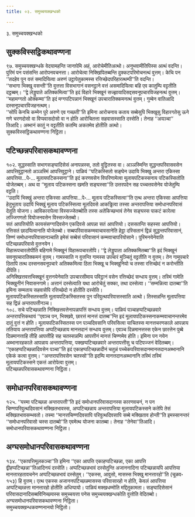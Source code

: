 ```yaml
---
title: ०३. समुच्चयक्खन्धको

---
```

३. समुच्चयक्खन्धको  


## सुक्कविस्सट्ठिकथावण्णना

९७. समुच्चयक्खन्धके वेदयामहन्ति जानापेमि अहं, आरोचेमीतिअत्थो। अनुभवामीतिपिस्स अत्थं वदन्ति। पुरिमं पन पसंसन्ति आरोपनवचनत्ता। आरोचेत्वा निक्खिपितब्बन्ति दुक्कटपरिमोचनत्थं वुत्तम्। केचि पन ‘‘तदहेव पुन वत्तं समादियित्वा अरुणं उट्ठापेतुकामस्स रत्तिच्छेदपरिहारत्थम्पी’’ति वदन्ति।  
‘‘सभागा भिक्खू वसन्ती’’ति वुत्तत्ता विसभागानं वसनट्ठाने वत्तं असमादियित्वा बहि एव कातुम्पि वट्टतीति दट्ठब्बम्। ‘‘द्वे लेड्डुपाते अतिक्कमित्वा’’ति इदं विहारे भिक्खूनं सज्झायादिसद्दसवनूपचारविजहनत्थं वुत्तम्। ‘‘महामग्गतो ओक्कम्मा’’ति इदं मग्गपटिपन्नानं भिक्खूनं उपचारातिक्कमनत्थं वुत्तम्। गुम्बेन वातिआदि दस्सनूपचारविजहनत्थम्।  
‘‘सोपि केनचि कम्मेन पुरे अरुणे एव गच्छती’’ति इमिना आरोचनाय कताय सब्बेसुपि भिक्खूसु विहारगतेसु ऊने गणे चरणदोसो वा विप्पवासदोसो वा न होति आरोचितत्ता सहवासस्साति दस्सेति। तेनाह ‘‘अयञ्चा’’ तिआदि। अब्भानं कातुं न वट्टतीति कतम्पि अकतमेव होतीति अत्थो।  
सुक्कविस्सट्ठिकथावण्णना निट्ठिता।  


## पटिच्छन्नपरिवासकथावण्णना

१०२. सुद्धस्साति सभागसङ्घादिसेसं अनापन्नस्स, ततो वुट्ठितस्स वा। अञ्ञस्मिन्ति सुद्धन्तपरिवासवसेन आपत्तिवुट्ठानतो अञ्ञस्मिं आपत्तिवुट्ठाने। पाळियं ‘‘पटिकस्सितो सङ्घेन उदायि भिक्खु अन्तरा एकिस्सा आपत्तिया…पे॰… मूलायपटिकस्सना’’ति इदं करणवसेन विपरिणामेत्वा मूलायपटिकस्सनाय पटिकस्सितोति योजेतब्बम्। अथ वा ‘‘मूलाय पटिकस्सना खमति सङ्घस्सा’’ति उत्तरपदेन सह पच्चत्तवसेनेव योजेतुम्पि वट्टति।  
‘‘उदायिं भिक्खुं अन्तरा एकिस्सा आपत्तिया…पे॰… मूलाय पटिकस्सित्वा’’ति एत्थ अन्तरा एकिस्सा आपत्तिया हेतुभूताय उदायिं भिक्खुं मूलाय पटिकस्सित्वा मूलदिवसे आकड्ढित्वा तस्सा अन्तरापत्तिया समोधानपरिवासं देतूति योजना। आविकारापेत्वा विस्सज्जेतब्बोति तस्स अतेकिच्छभावं तेनेव सङ्घस्स पाकटं कारेत्वा लज्जिगणतो वियोजनवसेन विस्सज्जेतब्बो।  
सतं आपत्तियोति कायसंसग्गादिवसेन एकदिवसे आपन्ना सतं आपत्तियो। दससतन्ति सहस्सा आपत्तियो। रत्तिसतं छादयित्वानाति योजेतब्बो। सब्बपरिवासकम्मवाचावसानेति हेट्ठा दस्सितानं द्विन्नं सुद्धन्तपरिवासानं, तिण्णं समोधानपरिवासानञ्चाति इमेसं सब्बेसं परिवासानं कम्मवाचापरियोसाने। पुरिमनयेनेवाति पटिच्छन्नपरिवासे वुत्तनयेन।  
विहारूपचारतोपीति बहिगामे भिक्खूनं विहारूपचारतोपि। ‘‘द्वे लेड्डुपाता अतिक्कमितब्बा’’ति इदं भिक्खूनं सवनूपचारातिक्कमनं वुत्तम्। गामस्साति न वुत्तन्ति गामस्स उपचारं मुञ्चितुं वट्टतीति न वुत्तम्। तेन गामूपचारे ठितापि तत्थ दस्सनसवनूपचारे अतिक्कमित्वा ठिता भिक्खू च भिक्खुनियो च तस्सा रत्तिच्छेदं न करोन्तीति दीपेति।  
अनिक्खित्तवत्तभिक्खूनं वुत्तनयेनेवाति उपचारसीमाय पविट्ठानं वसेन रत्तिच्छेदं सन्धाय वुत्तम्। तस्मिं गामेति भिक्खुनीनं निवासनगामे। अत्तानं दस्सेत्वाति यथा आरोचेतुं सक्का, तथा दस्सेत्वा। ‘‘सम्मन्नित्वा दातब्बा’’ति इमिना सम्मताय सहवासेपि रत्तिच्छेदो न होतीति दस्सेति।  
मूलायपटिकस्सितस्साति मूलायपटिकस्सितस्स पुन परिवुत्थपरिवासस्साति अत्थो। तिस्सन्नन्ति मूलापत्तिया सह द्विन्नं अन्तरापत्तीनञ्च।  
१०८. सचे पटिच्छन्नाति निक्खित्तवत्तेनापन्नापत्तिं सन्धाय वुत्तम्। पाळियं पञ्चाहप्पटिच्छन्नवारे अन्तरापत्तिकथायं ‘‘एवञ्च पन, भिक्खवे, छारत्तं मानत्तं दातब्ब’’न्ति इदं मूलायपटिकस्सनाकम्मवाचानन्तरमेव दातुं वुत्तं न होति। मूलायपटिकस्सितस्स पन पञ्चदिवसानि परिवसित्वा याचितस्स मानत्तचरणकाले आपन्नाय ततियाय अन्तरापत्तिया अप्पटिच्छन्नाय मानत्तदानं सन्धाय वुत्तम्। एवञ्च दिन्नमानत्तस्स एकेन छारत्तेन पुब्बे दिन्नमानत्ताहि तीहि आपत्तीहि सह चतस्सन्नम्पि आपत्तीनं मानत्तं चिण्णमेव होति। इमिना पन नयेन अब्भानारहकाले आपन्नाय अन्तरापत्तिया, पक्खप्पटिच्छन्नवारे अन्तरापत्तीसु च पटिपज्जनं वेदितब्बम्। ‘‘एकाहप्पटिच्छन्नादिवसेन पञ्चा’’ति इदं एकाहप्पटिच्छन्नादीनं चतुन्नं पच्चेकपरिवासदानमानत्तदानअब्भानानि एकेकं कत्वा वुत्तम्। ‘‘अन्तरापत्तिवसेन चतस्सो’’ति इदम्पि मानत्तदानअब्भानानि तस्मिं तस्मिं मूलायपटिकस्सने एकत्तं आरोपेत्वा वुत्तम्।  
पटिच्छन्नपरिवासकथावण्णना निट्ठिता।  


## समोधानपरिवासकथावण्णना

१२५. ‘‘यस्मा पटिच्छन्ना अन्तरापत्ती’’ति इदं समोधानपरिवासदानस्स कारणवचनं, न पन चिण्णपरिवुत्थदिवसानं मक्खितभावस्स, अप्पटिच्छन्नाय अन्तरापत्तिया मूलायपटिकस्सने कतेपि तेसं मक्खितभावसम्भवतो। तस्मा ‘‘मानत्तचिण्णदिवसापि परिवुत्थदिवसापि सब्बे मक्खिताव होन्ती’’ति इमस्सानन्तरं ‘‘समोधानपरिवासो चस्स दातब्बो’’ति एवमेत्थ योजना कातब्बा। तेनाह ‘‘तेनेवा’’तिआदि।  
समोधानपरिवासकथावण्णना निट्ठिता।  


## अग्घसमोधानपरिवासकथावण्णना

१३४. ‘‘एकापत्तिमूलकञ्चा’’ति इमिना ‘‘एका आपत्ति एकाहप्पटिच्छन्ना, एका आपत्ति द्वीहप्पटिच्छन्ना’’तिआदिनयं दस्सेति। अप्पटिच्छन्नभावं दस्सेतुन्ति अजाननादिना पटिच्छन्नायपि आपत्तिया मानत्तारहतावचनेन अप्पटिच्छन्नभावं दस्सेतुम्। ‘‘एकस्स, आवुसो, मासस्स भिक्खु मानत्तारहो’’ति (चूळव॰ १५३) हि वुत्तम्। एत्थ एकस्स अजाननपटिच्छन्नमासस्स परिवासारहो न होति, केवलं आपत्तिया अप्पटिच्छन्नत्ता मानत्तारहो होतीति अधिप्पायो। पाळियं मक्खधम्मोति मद्दितुकामता। सङ्घादिसेसानं परिवासदानादिसब्बविनिच्छयस्स समुच्चयत्ता पनेस समुच्चयक्खन्धकोति वुत्तोति वेदितब्बो।  
अग्घसमोधानपरिवासकथावण्णना निट्ठिता।  
समुच्चयक्खन्धकवण्णनानयो निट्ठितो।  